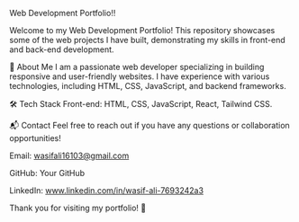Web Development Portfolio!!

Welcome to my Web Development Portfolio! This repository showcases some of the web projects I have built, demonstrating my skills in front-end and back-end development.

🚀 About Me
I am a passionate web developer specializing in building responsive and user-friendly websites. I have experience with various technologies, including HTML, CSS, JavaScript, and backend frameworks.

🛠️ Tech Stack
Front-end: HTML, CSS, JavaScript, React, Tailwind CSS.

📬 Contact
Feel free to reach out if you have any questions or collaboration opportunities!

Email: wasifali16103@gmail.com

GitHub: Your GitHub

LinkedIn: www.linkedin.com/in/wasif-ali-7693242a3

Thank you for visiting my portfolio! 🚀

